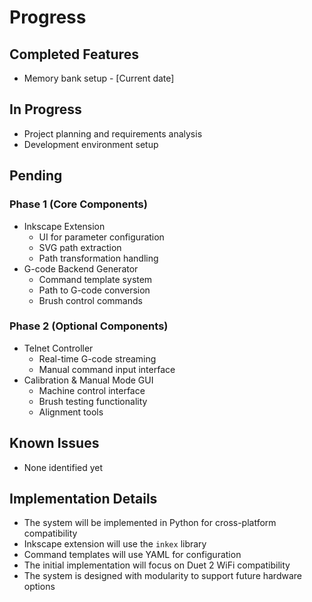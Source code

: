 # Progress

## Completed Features
- Memory bank setup - [Current date]

## In Progress
- Project planning and requirements analysis
- Development environment setup

## Pending
### Phase 1 (Core Components)
- Inkscape Extension
  - UI for parameter configuration
  - SVG path extraction
  - Path transformation handling
- G-code Backend Generator
  - Command template system
  - Path to G-code conversion
  - Brush control commands

### Phase 2 (Optional Components)
- Telnet Controller
  - Real-time G-code streaming
  - Manual command input interface
- Calibration & Manual Mode GUI
  - Machine control interface
  - Brush testing functionality
  - Alignment tools

## Known Issues
- None identified yet

## Implementation Details
- The system will be implemented in Python for cross-platform compatibility
- Inkscape extension will use the `inkex` library
- Command templates will use YAML for configuration
- The initial implementation will focus on Duet 2 WiFi compatibility
- The system is designed with modularity to support future hardware options 